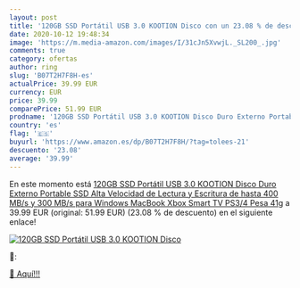 ```yaml
---
layout: post
title: '120GB SSD Portátil USB 3.0 KOOTION Disco con un 23.08 % de descuento'
date: 2020-10-12 19:48:34
image: 'https://m.media-amazon.com/images/I/31cJn5XvwjL._SL200_.jpg'
comments: true
category: ofertas
author: ring
slug: 'B07T2H7F8H-es'
actualPrice: 39.99 EUR
currency: EUR
price: 39.99
comparePrice: 51.99 EUR
prodname: '120GB SSD Portátil USB 3.0 KOOTION Disco Duro Externo Portable SSD  Alta Velocidad de Lectura y Escritura de hasta 400 MB/s y 300 MB/s  para Windows  MacBook  Xbox  Smart TV  PS3/4  Pesa 41g'
country: 'es'
flag: '🇪🇸'
buyurl: 'https://www.amazon.es/dp/B07T2H7F8H/?tag=tolees-21'
descuento: '23.08'
average: '39.99'
---
```


En este momento está [120GB SSD Portátil USB 3.0 KOOTION Disco Duro Externo Portable SSD  Alta Velocidad de Lectura y Escritura de hasta 400 MB/s y 300 MB/s  para Windows  MacBook  Xbox  Smart TV  PS3/4  Pesa 41g](https://www.amazon.es/dp/B07T2H7F8H/?tag=tolees-21) a 39.99 EUR (original: 51.99 EUR) (23.08 %  de descuento) en el siguiente enlace!

[![120GB SSD Portátil USB 3.0 KOOTION Disco](https://m.media-amazon.com/images/I/31cJn5XvwjL._SL200_.jpg)](https://www.amazon.es/dp/B07T2H7F8H/?tag=tolees-21)

🔎:


[🛒 Aquí!!!](https://www.amazon.es/dp/B07T2H7F8H/?tag=tolees-21)
